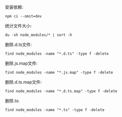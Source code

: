 安装依赖:
```
npm ci --omit=dev
```

统计文件大小:
```
du -sh node_modules/* | sort -h
```

删除.d.ts文件:
```
find node_modules -name "*.d.ts" -type f -delete
```

删除.js.map文件:
```
find node_modules -name "*.js.map" -type f -delete
```

删除.d.ts.map文件:
```
find node_modules -name "*.d.ts.map" -type f -delete
```

删除.ts:
```
find node_modules -name "*.ts" -type f -delete
```